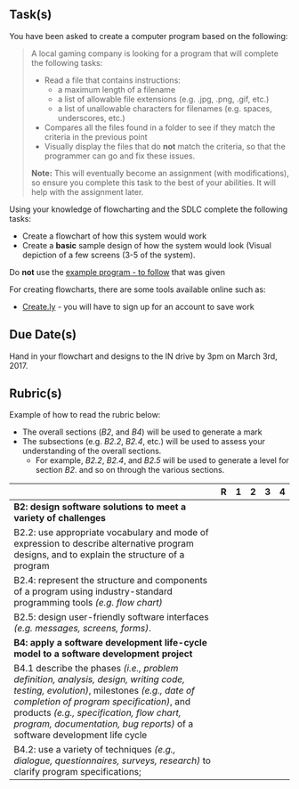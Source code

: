 Task(s)
-------

You have been asked to create a computer program based on the following:

> A local gaming company is looking for a program that will complete the following tasks:
>  * Read a file that contains instructions:
>    * a maximum length of a filename
>    * a list of allowable file extensions (e.g. .jpg, .png, .gif, etc.)
>    * a list of unallowable characters for filenames (e.g. spaces, underscores, etc.)
>  * Compares all the files found in a folder to see if they match the criteria in the previous point
>  * Visually display the files that do **not** match the criteria, so that the programmer can go and fix these issues.
>
> **Note:** This will eventually become an assignment (with modifications), so ensure you complete this task to the best of your abilities.  It will help with the assignment later.

Using your knowledge of flowcharting and the SDLC complete the following tasks:
* Create a flowchart of how this system would work 
* Create a **basic** sample design of how the system would look (Visual depiction of a few screens (3-5 of the system).  
 
Do **not** use the [example program - to follow]() that was given

For creating flowcharts, there are some tools available online such as:
* [Create.ly](http://creately.com/) - you will have to sign up for an account to save work


Due Date(s)
-----------
Hand in your flowchart and designs to the IN drive by 3pm on March 3rd, 2017.

Rubric(s)
---------
Example of how to read the rubric below:
* The overall sections (_B2_, and _B4_) will be used to generate a mark
* The subsections (e.g. _B2.2_, _B2.4_, etc.) will be used to assess your understanding of the overall sections.
  * For example, _B2.2_, _B2.4_, and _B2.5_ will be used to generate a level for section _B2_. and so on through the various sections.

| | R | 1 | 2 | 3 | 4 |
|---| --- | --- | --- | --- | --- |
|**B2: design software solutions to meet a variety of challenges** | | | | | |
|B2.2: use appropriate vocabulary and mode of expression to describe alternative program designs, and to explain the structure of a program | | | | | |
|B2.4: represent the structure and components of a program using industry-standard programming tools _(e.g. flow chart)_ | | | | | |
|B2.5:  design user-friendly software interfaces _(e.g. messages, screens, forms)_. | | | | | |
|**B4: apply a software development life-cycle model to a software development project** | | | | | |
|B4.1 describe the phases _(i.e., problem definition, analysis, design, writing code, testing, evolution)_, milestones _(e.g., date of completion of program specification)_, and products _(e.g., specification, flow chart, program, documentation, bug reports)_ of a software development life cycle | | | | | |
|B4.2: use a variety of techniques _(e.g., dialogue, questionnaires, surveys, research)_ to clarify program specifications; | | | | | |
